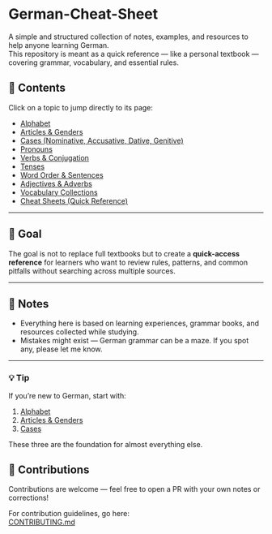 # German-Cheat-Sheet

A simple and structured collection of notes, examples, and resources to help anyone learning German.  
This repository is meant as a quick reference — like a personal textbook — covering grammar, vocabulary, and essential rules.

## 📖 Contents

Click on a topic to jump directly to its page:

- [Alphabet](https://github.com/tsimpliarakis/german-cheat-sheet/tree/main/alphabet)
- [Articles & Genders](https://github.com/tsimpliarakis/german-cheat-sheet/tree/main/articles-genders)
- [Cases (Nominative, Accusative, Dative, Genitive)](https://github.com/tsimpliarakis/german-cheat-sheet/tree/main/cases)
- [Pronouns](https://github.com/tsimpliarakis/german-cheat-sheet/tree/main/pronouns)
- [Verbs & Conjugation](https://github.com/tsimpliarakis/german-cheat-sheet/tree/main/verbs)
- [Tenses](https://github.com/tsimpliarakis/german-cheat-sheet/tree/main/tenses)
- [Word Order & Sentences](https://github.com/tsimpliarakis/german-cheat-sheet/tree/main/sentences)
- [Adjectives & Adverbs](https://github.com/tsimpliarakis/german-cheat-sheet/tree/main/adjectives)
- [Vocabulary Collections](https://github.com/tsimpliarakis/german-cheat-sheet/tree/main/vocabulary)
- [Cheat Sheets (Quick Reference)](https://github.com/tsimpliarakis/german-cheat-sheet/tree/main/cheatsheets)

---

## 🚀 Goal

The goal is not to replace full textbooks but to create a **quick-access reference** for learners who want to review rules, patterns, and common pitfalls without searching across multiple sources.  

---

## 📌 Notes

- Everything here is based on learning experiences, grammar books, and resources collected while studying.  
- Mistakes might exist — German grammar can be a maze. If you spot any, please let me know.  

---

### 💡 Tip
If you’re new to German, start with:
1. [Alphabet](https://github.com/tsimpliarakis/german-cheat-sheet/tree/main/alphabet)  
2. [Articles & Genders](https://github.com/tsimpliarakis/german-cheat-sheet/tree/main/articles-genders)  
3. [Cases](https://github.com/tsimpliarakis/german-cheat-sheet/tree/main/cases)  

These three are the foundation for almost everything else.

## 🤝 Contributions
Contributions are welcome — feel free to open a PR with your own notes or corrections!

For contribution guidelines, go here:  
[CONTRIBUTING.md](https://github.com/tsimpliarakis/german-cheat-sheet/blob/main/CONTRIBUTING.md)